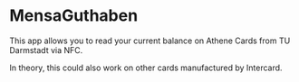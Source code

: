 MensaGuthaben
=============

This app allows you to read your current balance on Athene Cards from TU Darmstadt via NFC. 

In theory, this could also work on other cards manufactured by Intercard.
